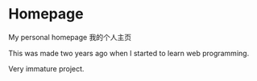 # Homepage
My personal homepage 我的个人主页

This was made two years ago when I started to learn web programming.

Very immature project.
